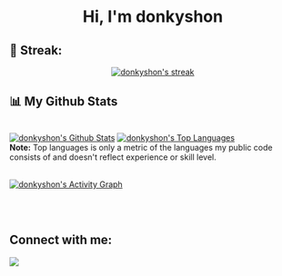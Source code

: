 </details>

<h1 align="center">Hi, I'm donkyshon</h1>


## 🚀 Streak:

<p align="center">
    <a href="https://github.com/donkyshon/">
        <img title="🔥 Get streak stats for your profile at git.io/streak-stats" alt="donkyshon's streak" src="https://github-readme-streak-stats.herokuapp.com/?user=donkyshon&theme=black-ice&hide_border=true&stroke=0000&background=060A0CD0"/>
    </a>
</p>

## 📊 My Github Stats

  <br/> 
    <a href="https://github.com/donkyshon/github-readme-stats"><img alt="donkyshon's Github Stats" src="https://github-readme-stats.vercel.app/api?username=donkyshon&show_icons=true&count_private=true&theme=react&hide_border=true&bg_color=0D1117" /></a>
  <a href="https://github.com/donkyshon/github-readme-stats"><img alt="donkyshon's Top Languages" src="https://github-readme-stats.vercel.app/api/top-langs/?username=donkyshon&langs_count=8&count_private=true&layout=compact&theme=react&hide_border=true&bg_color=0D1117" /></a>
  <br/>
  <b>Note:</b> Top languages is only a metric of the languages my public code consists of and doesn't reflect experience or skill level.


<br/>
<br/>

<a href="https://github.com/donkyshon/github-readme-activity-graph"><img alt="donkyshon's Activity Graph" src="https://activity-graph.herokuapp.com/graph?username=donkyshon&bg_color=0D1117&color=5BCDEC&line=5BCDEC&point=FFFFFF&hide_border=true" /></a>

<br/>
<br/>

## Connect with me:
<p align="left">

<a href = "https://t.me/dankesch0n"><img src="https://img.icons8.com/color/48/000000/telegram-app--v5.png"/></a>

</p>

